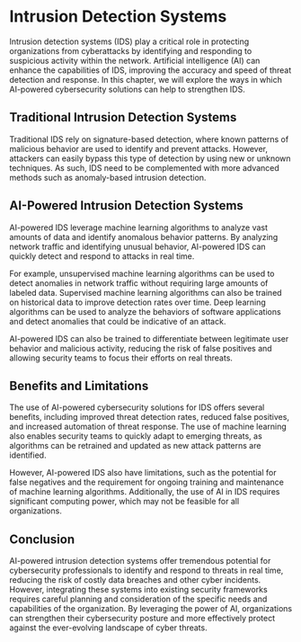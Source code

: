 Intrusion Detection Systems
==========================================================================

Intrusion detection systems (IDS) play a critical role in protecting organizations from cyberattacks by identifying and responding to suspicious activity within the network. Artificial intelligence (AI) can enhance the capabilities of IDS, improving the accuracy and speed of threat detection and response. In this chapter, we will explore the ways in which AI-powered cybersecurity solutions can help to strengthen IDS.

Traditional Intrusion Detection Systems
---------------------------------------

Traditional IDS rely on signature-based detection, where known patterns of malicious behavior are used to identify and prevent attacks. However, attackers can easily bypass this type of detection by using new or unknown techniques. As such, IDS need to be complemented with more advanced methods such as anomaly-based intrusion detection.

AI-Powered Intrusion Detection Systems
--------------------------------------

AI-powered IDS leverage machine learning algorithms to analyze vast amounts of data and identify anomalous behavior patterns. By analyzing network traffic and identifying unusual behavior, AI-powered IDS can quickly detect and respond to attacks in real time.

For example, unsupervised machine learning algorithms can be used to detect anomalies in network traffic without requiring large amounts of labeled data. Supervised machine learning algorithms can also be trained on historical data to improve detection rates over time. Deep learning algorithms can be used to analyze the behaviors of software applications and detect anomalies that could be indicative of an attack.

AI-powered IDS can also be trained to differentiate between legitimate user behavior and malicious activity, reducing the risk of false positives and allowing security teams to focus their efforts on real threats.

Benefits and Limitations
------------------------

The use of AI-powered cybersecurity solutions for IDS offers several benefits, including improved threat detection rates, reduced false positives, and increased automation of threat response. The use of machine learning also enables security teams to quickly adapt to emerging threats, as algorithms can be retrained and updated as new attack patterns are identified.

However, AI-powered IDS also have limitations, such as the potential for false negatives and the requirement for ongoing training and maintenance of machine learning algorithms. Additionally, the use of AI in IDS requires significant computing power, which may not be feasible for all organizations.

Conclusion
----------

AI-powered intrusion detection systems offer tremendous potential for cybersecurity professionals to identify and respond to threats in real time, reducing the risk of costly data breaches and other cyber incidents. However, integrating these systems into existing security frameworks requires careful planning and consideration of the specific needs and capabilities of the organization. By leveraging the power of AI, organizations can strengthen their cybersecurity posture and more effectively protect against the ever-evolving landscape of cyber threats.
